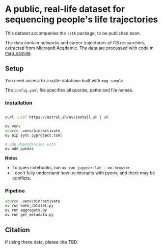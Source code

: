 
# A public, real-life dataset for sequencing people's life trajectories

This dataset accompanies the `lstk` package, to be published soon.

The data contain networks and career trajectories of CS researchers, extracted from Microsoft Academic. The data are processed with code in [mag_sample](https://github.com/f-hafner/mag_sample).


## Setup

You need access to a sqlite database built with `mag_sample`.

The `config.yaml` file specifies all queries, paths and file names.


### Installation

```bash

curl -LsSf https://astral.sh/uv/install.sh | sh

uv venv
source .venv/bin/activate
uv pip sync pyproject.toml

# add dependencies with
uv add pandas
```

**Notes**
- To open notebooks, run `uv run jupyter-lab --no-browser`
- I don't fully understand how uv interacts with pyenv, and there may be conflicts.


### Pipeline

```bash
source .venv/bin/activate
uv run make_dataset.py
uv run aggregate.py
uv run get_metadata.py
```


## Citation
If using these data, please cite TBD.
